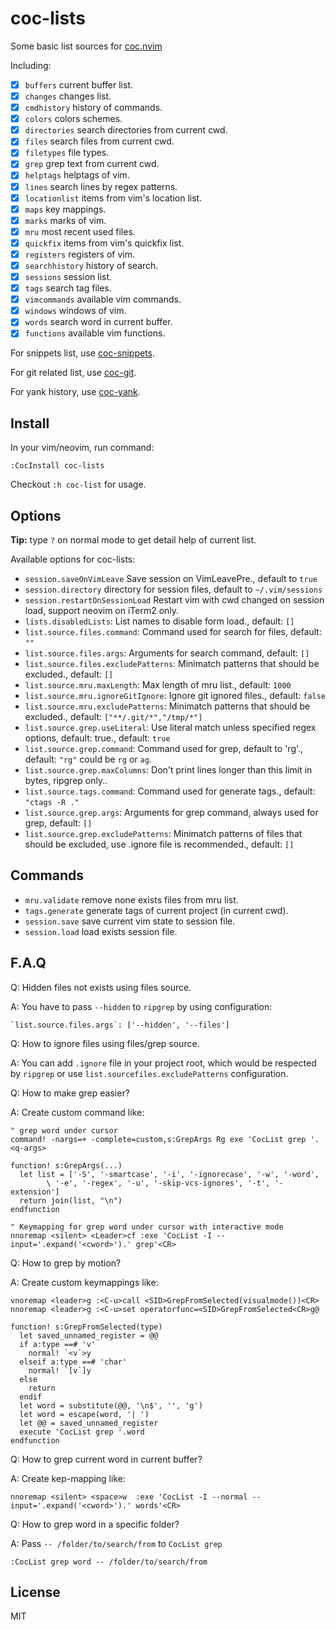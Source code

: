 # coc-lists

Some basic list sources for [coc.nvim](https://github.com/neoclide/coc.nvim/)

Including:

- [x] `buffers` current buffer list.
- [x] `changes` changes list.
- [x] `cmdhistory` history of commands.
- [x] `colors` colors schemes.
- [x] `directories` search directories from current cwd.
- [x] `files` search files from current cwd.
- [x] `filetypes` file types.
- [x] `grep` grep text from current cwd.
- [x] `helptags` helptags of vim.
- [x] `lines` search lines by regex patterns.
- [x] `locationlist` items from vim's location list.
- [x] `maps` key mappings.
- [x] `marks` marks of vim.
- [x] `mru` most recent used files.
- [x] `quickfix` items from vim's quickfix list.
- [x] `registers` registers of vim.
- [x] `searchhistory` history of search.
- [x] `sessions` session list.
- [x] `tags` search tag files.
- [x] `vimcommands` available vim commands.
- [x] `windows` windows of vim.
- [x] `words` search word in current buffer.
- [x] `functions` available vim functions.

For snippets list, use [coc-snippets](https://github.com/neoclide/coc-snippets).

For git related list, use [coc-git](https://github.com/neoclide/coc-git).

For yank history, use [coc-yank](https://github.com/neoclide/coc-yank).

## Install

In your vim/neovim, run command:

```
:CocInstall coc-lists
```

Checkout `:h coc-list` for usage.

## Options

**Tip:** type `?` on normal mode to get detail help of current list.

Available options for coc-lists:

- `session.saveOnVimLeave` Save session on VimLeavePre., default to `true`
- `session.directory` directory for session files, default to `~/.vim/sessions`
- `session.restartOnSessionLoad` Restart vim with cwd changed on session load, support neovim on iTerm2 only.
- `lists.disabledLists`: List names to disable form load., default: `[]`
- `list.source.files.command`: Command used for search for files, default: `""`
- `list.source.files.args`: Arguments for search command, default: `[]`
- `list.source.files.excludePatterns`: Minimatch patterns that should be excluded., default: `[]`
- `list.source.mru.maxLength`: Max length of mru list., default: `1000`
- `list.source.mru.ignoreGitIgnore`: Ignore git ignored files., default: `false`
- `list.source.mru.excludePatterns`: Minimatch patterns that should be excluded., default: `["**/.git/*","/tmp/*"]`
- `list.source.grep.useLiteral`: Use literal match unless specified regex options, default: true., default: `true`
- `list.source.grep.command`: Command used for grep, default to 'rg'., default: `"rg"` could be `rg` or `ag`.
- `list.source.grep.maxColumns`: Don't print lines longer than this limit in bytes, ripgrep only..
- `list.source.tags.command`: Command used for generate tags., default: `"ctags -R ."`
- `list.source.grep.args`: Arguments for grep command, always used for grep, default: `[]`
- `list.source.grep.excludePatterns`: Minimatch patterns of files that should be excluded, use .ignore file is recommended., default: `[]`

## Commands

- `mru.validate` remove none exists files from mru list.
- `tags.generate` generate tags of current project (in current cwd).
- `session.save` save current vim state to session file.
- `session.load` load exists session file.

## F.A.Q

Q: Hidden files not exists using files source.

A: You have to pass `--hidden` to `ripgrep` by using configuration:

    `list.source.files.args`: ['--hidden', '--files']

Q: How to ignore files using files/grep source.

A: You can add `.ignore` file in your project root, which would be respected by
`ripgrep` or use `list.sourcefiles.excludePatterns` configuration.

Q: How to make grep easier?

A: Create custom command like:

```vim
" grep word under cursor
command! -nargs=+ -complete=custom,s:GrepArgs Rg exe 'CocList grep '.<q-args>

function! s:GrepArgs(...)
  let list = ['-S', '-smartcase', '-i', '-ignorecase', '-w', '-word',
        \ '-e', '-regex', '-u', '-skip-vcs-ignores', '-t', '-extension']
  return join(list, "\n")
endfunction

" Keymapping for grep word under cursor with interactive mode
nnoremap <silent> <Leader>cf :exe 'CocList -I --input='.expand('<cword>').' grep'<CR>
```

Q: How to grep by motion?

A: Create custom keymappings like:

```vim
vnoremap <leader>g :<C-u>call <SID>GrepFromSelected(visualmode())<CR>
nnoremap <leader>g :<C-u>set operatorfunc=<SID>GrepFromSelected<CR>g@

function! s:GrepFromSelected(type)
  let saved_unnamed_register = @@
  if a:type ==# 'v'
    normal! `<v`>y
  elseif a:type ==# 'char'
    normal! `[v`]y
  else
    return
  endif
  let word = substitute(@@, '\n$', '', 'g')
  let word = escape(word, '| ')
  let @@ = saved_unnamed_register
  execute 'CocList grep '.word
endfunction
```

Q: How to grep current word in current buffer?

A: Create kep-mapping like:

```vim
nnoremap <silent> <space>w  :exe 'CocList -I --normal --input='.expand('<cword>').' words'<CR>
```

Q: How to grep word in a specific folder?

A: Pass `-- /folder/to/search/from` to `CocList grep`

```vim
:CocList grep word -- /folder/to/search/from
```

## License

MIT
